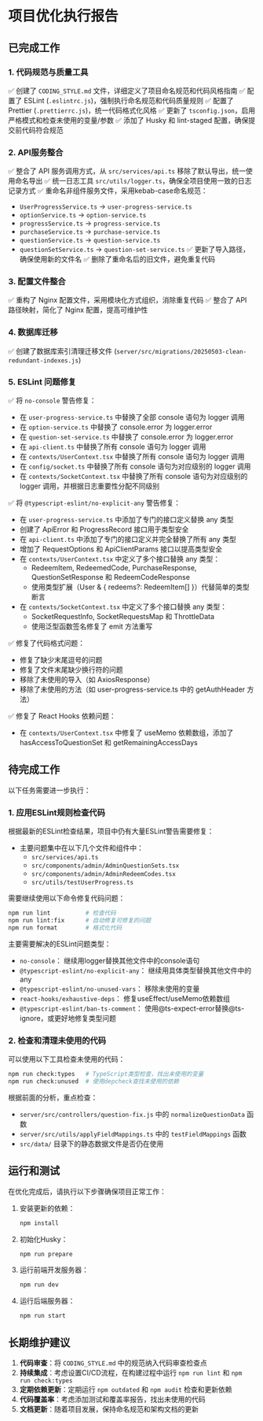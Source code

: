 # 项目优化执行报告

## 已完成工作

### 1. 代码规范与质量工具

✅ 创建了 `CODING_STYLE.md` 文件，详细定义了项目命名规范和代码风格指南
✅ 配置了 ESLint (`.eslintrc.js`)，强制执行命名规范和代码质量规则
✅ 配置了 Prettier (`.prettierrc.js`)，统一代码格式化风格
✅ 更新了 `tsconfig.json`，启用严格模式和检查未使用的变量/参数
✅ 添加了 Husky 和 lint-staged 配置，确保提交前代码符合规范

### 2. API服务整合

✅ 整合了 API 服务调用方式，从 `src/services/api.ts` 移除了默认导出，统一使用命名导出
✅ 统一日志工具 `src/utils/logger.ts`，确保全项目使用一致的日志记录方式
✅ 重命名非组件服务文件，采用kebab-case命名规范：
  - `UserProgressService.ts` → `user-progress-service.ts`
  - `optionService.ts` → `option-service.ts`
  - `progressService.ts` → `progress-service.ts`
  - `purchaseService.ts` → `purchase-service.ts`
  - `questionService.ts` → `question-service.ts`
  - `questionSetService.ts` → `question-set-service.ts`
✅ 更新了导入路径，确保使用新的文件名
✅ 删除了重命名后的旧文件，避免重复代码

### 3. 配置文件整合

✅ 重构了 Nginx 配置文件，采用模块化方式组织，消除重复代码
✅ 整合了 API 路径映射，简化了 Nginx 配置，提高可维护性

### 4. 数据库迁移

✅ 创建了数据库索引清理迁移文件 (`server/src/migrations/20250503-clean-redundant-indexes.js`)

### 5. ESLint 问题修复

✅ 将 `no-console` 警告修复：
  - 在 `user-progress-service.ts` 中替换了全部 console 语句为 logger 调用
  - 在 `option-service.ts` 中替换了 console.error 为 logger.error
  - 在 `question-set-service.ts` 中替换了 console.error 为 logger.error
  - 在 `api-client.ts` 中替换了所有 console 语句为 logger 调用
  - 在 `contexts/UserContext.tsx` 中替换了所有 console 语句为 logger 调用
  - 在 `config/socket.ts` 中替换了所有 console 语句为对应级别的 logger 调用
  - 在 `contexts/SocketContext.tsx` 中替换了所有 console 语句为对应级别的 logger 调用，并根据日志重要性分配不同级别

✅ 将 `@typescript-eslint/no-explicit-any` 警告修复：
  - 在 `user-progress-service.ts` 中添加了专门的接口定义替换 any 类型
  - 创建了 ApiError 和 ProgressRecord 接口用于类型安全
  - 在 `api-client.ts` 中添加了专门的接口定义并完全替换了所有 any 类型
  - 增加了 RequestOptions 和 ApiClientParams 接口以提高类型安全
  - 在 `contexts/UserContext.tsx` 中定义了多个接口替换 any 类型：
    - RedeemItem, RedeemedCode, PurchaseResponse, QuestionSetResponse 和 RedeemCodeResponse
    - 使用类型扩展（User & { redeems?: RedeemItem[] }）代替简单的类型断言
  - 在 `contexts/SocketContext.tsx` 中定义了多个接口替换 any 类型：
    - SocketRequestInfo, SocketRequestsMap 和 ThrottleData
    - 使用泛型函数签名修复了 emit 方法重写

✅ 修复了代码格式问题：
  - 修复了缺少末尾逗号的问题
  - 修复了文件末尾缺少换行符的问题
  - 移除了未使用的导入（如 AxiosResponse）
  - 移除了未使用的方法（如 user-progress-service.ts 中的 getAuthHeader 方法）

✅ 修复了 React Hooks 依赖问题：
  - 在 `contexts/UserContext.tsx` 中修复了 useMemo 依赖数组，添加了 hasAccessToQuestionSet 和 getRemainingAccessDays

## 待完成工作

以下任务需要进一步执行：

### 1. 应用ESLint规则检查代码

根据最新的ESLint检查结果，项目中仍有大量ESLint警告需要修复：
- 主要问题集中在以下几个文件和组件中：
  - `src/services/api.ts`
  - `src/components/admin/AdminQuestionSets.tsx`
  - `src/components/admin/AdminRedeemCodes.tsx`
  - `src/utils/testUserProgress.ts`

需要继续使用以下命令修复代码问题：

```bash
npm run lint          # 检查代码
npm run lint:fix      # 自动修复可修复的问题
npm run format        # 格式化代码
```

主要需要解决的ESLint问题类型：
- `no-console`： 继续用logger替换其他文件中的console语句
- `@typescript-eslint/no-explicit-any`： 继续用具体类型替换其他文件中的any
- `@typescript-eslint/no-unused-vars`： 移除未使用的变量
- `react-hooks/exhaustive-deps`： 修复useEffect/useMemo依赖数组
- `@typescript-eslint/ban-ts-comment`： 使用@ts-expect-error替换@ts-ignore，或更好地修复类型问题

### 2. 检查和清理未使用的代码

可以使用以下工具检查未使用的代码：

```bash
npm run check:types   # TypeScript类型检查，找出未使用的变量
npm run check:unused  # 使用depcheck查找未使用的依赖
```

根据前面的分析，重点检查：

- `server/src/controllers/question-fix.js` 中的 `normalizeQuestionData` 函数
- `server/src/utils/applyFieldMappings.ts` 中的 `testFieldMappings` 函数
- `src/data/` 目录下的静态数据文件是否仍在使用

## 运行和测试

在优化完成后，请执行以下步骤确保项目正常工作：

1. 安装更新的依赖：
   ```bash
   npm install
   ```

2. 初始化Husky：
   ```bash
   npm run prepare
   ```

3. 运行前端开发服务器：
   ```bash
   npm run dev
   ```

4. 运行后端服务器：
   ```bash
   npm run start
   ```

## 长期维护建议

1. **代码审查**：将 `CODING_STYLE.md` 中的规范纳入代码审查检查点
2. **持续集成**：考虑设置CI/CD流程，在构建过程中运行 `npm run lint` 和 `npm run check:types`
3. **定期依赖更新**：定期运行 `npm outdated` 和 `npm audit` 检查和更新依赖
4. **代码覆盖率**：考虑添加测试和覆盖率报告，找出未使用的代码
5. **文档更新**：随着项目发展，保持命名规范和架构文档的更新 